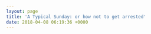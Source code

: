 ```yaml
---
layout: page
title: 'A Typical Sunday: or how not to get arrested'
date: 2018-04-08 06:19:36 +0000
---
```

